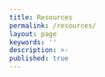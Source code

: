 ```yaml
---
title: Resources
permalink: /resources/
layout: page
keywords: ''
description: >-
published: true
---
```



